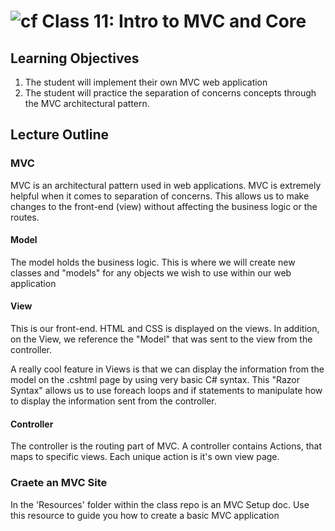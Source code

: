 ![cf](http://i.imgur.com/7v5ASc8.png) Class 11: Intro to MVC and Core
=====================================

## Learning Objectives
1. The student will implement their own MVC web application
2. The student will practice the separation of concerns concepts through the MVC architectural pattern.

## Lecture Outline

### MVC
MVC is an architectural pattern used in web applications. 
MVC is extremely helpful when it comes to separation of concerns. 
This allows us to make changes to the front-end (view) without 
affecting the business logic or the routes. 

#### Model
The model holds the business logic. This is where
we will create new classes and "models" for any objects
we wish to use within our web application

#### View
This is our front-end. HTML and CSS is displayed on 
the views. In addition, on the View, we reference the "Model"
that was sent to the view from the controller. 

A really cool feature in Views is that we can display the information
from the model on the .cshtml page by using very basic C# syntax.
This "Razor Syntax" allows us to use foreach loops and if statements
to manipulate how to display the information sent from the controller. 


#### Controller

The controller is the routing part of MVC. A controller contains
Actions, that maps to specific views. Each unique action is it's own 
view page. 


### Craete an MVC Site

In the 'Resources' folder within the class repo is an MVC Setup doc. Use this resource to guide you how to create a basic MVC application
